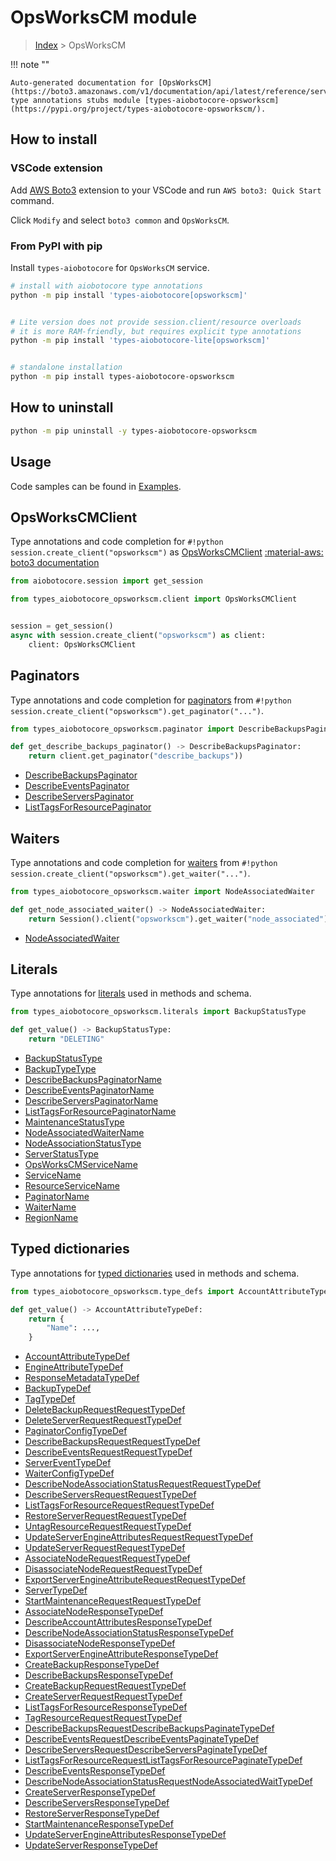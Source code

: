# OpsWorksCM module

> [Index](../README.md) > OpsWorksCM


!!! note ""

    Auto-generated documentation for [OpsWorksCM](https://boto3.amazonaws.com/v1/documentation/api/latest/reference/services/opsworkscm.html#OpsWorksCM)
    type annotations stubs module [types-aiobotocore-opsworkscm](https://pypi.org/project/types-aiobotocore-opsworkscm/).

## How to install

### VSCode extension

Add [AWS Boto3](https://marketplace.visualstudio.com/items?itemName=Boto3typed.boto3-ide)
extension to your VSCode and run `AWS boto3: Quick Start` command.

Click `Modify` and select `boto3 common` and `OpsWorksCM`.

### From PyPI with pip

Install `types-aiobotocore` for `OpsWorksCM` service.

```bash
# install with aiobotocore type annotations
python -m pip install 'types-aiobotocore[opsworkscm]'


# Lite version does not provide session.client/resource overloads
# it is more RAM-friendly, but requires explicit type annotations
python -m pip install 'types-aiobotocore-lite[opsworkscm]'


# standalone installation
python -m pip install types-aiobotocore-opsworkscm
```



## How to uninstall

```bash
python -m pip uninstall -y types-aiobotocore-opsworkscm
```

## Usage

Code samples can be found in [Examples](./usage.md).

## OpsWorksCMClient

Type annotations and code completion for  `#!python session.create_client("opsworkscm")` as [OpsWorksCMClient](./client.md)
[:material-aws: boto3 documentation](https://boto3.amazonaws.com/v1/documentation/api/latest/reference/services/opsworkscm.html#OpsWorksCM.Client)

```python title="Usage example"
from aiobotocore.session import get_session

from types_aiobotocore_opsworkscm.client import OpsWorksCMClient


session = get_session()
async with session.create_client("opsworkscm") as client:
    client: OpsWorksCMClient
```


## Paginators

Type annotations and code completion for
[paginators](./paginators.md)
from `#!python session.create_client("opsworkscm").get_paginator("...")`.

```python title="Usage example"
from types_aiobotocore_opsworkscm.paginator import DescribeBackupsPaginator

def get_describe_backups_paginator() -> DescribeBackupsPaginator:
    return client.get_paginator("describe_backups"))
```

- [DescribeBackupsPaginator](./paginators.md#describebackupspaginator)
- [DescribeEventsPaginator](./paginators.md#describeeventspaginator)
- [DescribeServersPaginator](./paginators.md#describeserverspaginator)
- [ListTagsForResourcePaginator](./paginators.md#listtagsforresourcepaginator)




## Waiters

Type annotations and code completion for
[waiters](./waiters.md)
from `#!python session.create_client("opsworkscm").get_waiter("...")`.

```python title="Usage example"
from types_aiobotocore_opsworkscm.waiter import NodeAssociatedWaiter

def get_node_associated_waiter() -> NodeAssociatedWaiter:
    return Session().client("opsworkscm").get_waiter("node_associated")
```

- [NodeAssociatedWaiter](./waiters.md#nodeassociatedwaiter)






## Literals

Type annotations for [literals](./literals.md) used in methods and schema.

```python title="Usage example"
from types_aiobotocore_opsworkscm.literals import BackupStatusType

def get_value() -> BackupStatusType:
    return "DELETING"
```

- [BackupStatusType](./literals.md#backupstatustype)
- [BackupTypeType](./literals.md#backuptypetype)
- [DescribeBackupsPaginatorName](./literals.md#describebackupspaginatorname)
- [DescribeEventsPaginatorName](./literals.md#describeeventspaginatorname)
- [DescribeServersPaginatorName](./literals.md#describeserverspaginatorname)
- [ListTagsForResourcePaginatorName](./literals.md#listtagsforresourcepaginatorname)
- [MaintenanceStatusType](./literals.md#maintenancestatustype)
- [NodeAssociatedWaiterName](./literals.md#nodeassociatedwaitername)
- [NodeAssociationStatusType](./literals.md#nodeassociationstatustype)
- [ServerStatusType](./literals.md#serverstatustype)
- [OpsWorksCMServiceName](./literals.md#opsworkscmservicename)
- [ServiceName](./literals.md#servicename)
- [ResourceServiceName](./literals.md#resourceservicename)
- [PaginatorName](./literals.md#paginatorname)
- [WaiterName](./literals.md#waitername)
- [RegionName](./literals.md#regionname)




## Typed dictionaries

Type annotations for [typed dictionaries](./type_defs.md) used in methods and schema.

```python title="Usage example"
from types_aiobotocore_opsworkscm.type_defs import AccountAttributeTypeDef

def get_value() -> AccountAttributeTypeDef:
    return {
        "Name": ...,
    }
```

- [AccountAttributeTypeDef](./type_defs.md#accountattributetypedef)
- [EngineAttributeTypeDef](./type_defs.md#engineattributetypedef)
- [ResponseMetadataTypeDef](./type_defs.md#responsemetadatatypedef)
- [BackupTypeDef](./type_defs.md#backuptypedef)
- [TagTypeDef](./type_defs.md#tagtypedef)
- [DeleteBackupRequestRequestTypeDef](./type_defs.md#deletebackuprequestrequesttypedef)
- [DeleteServerRequestRequestTypeDef](./type_defs.md#deleteserverrequestrequesttypedef)
- [PaginatorConfigTypeDef](./type_defs.md#paginatorconfigtypedef)
- [DescribeBackupsRequestRequestTypeDef](./type_defs.md#describebackupsrequestrequesttypedef)
- [DescribeEventsRequestRequestTypeDef](./type_defs.md#describeeventsrequestrequesttypedef)
- [ServerEventTypeDef](./type_defs.md#servereventtypedef)
- [WaiterConfigTypeDef](./type_defs.md#waiterconfigtypedef)
- [DescribeNodeAssociationStatusRequestRequestTypeDef](./type_defs.md#describenodeassociationstatusrequestrequesttypedef)
- [DescribeServersRequestRequestTypeDef](./type_defs.md#describeserversrequestrequesttypedef)
- [ListTagsForResourceRequestRequestTypeDef](./type_defs.md#listtagsforresourcerequestrequesttypedef)
- [RestoreServerRequestRequestTypeDef](./type_defs.md#restoreserverrequestrequesttypedef)
- [UntagResourceRequestRequestTypeDef](./type_defs.md#untagresourcerequestrequesttypedef)
- [UpdateServerEngineAttributesRequestRequestTypeDef](./type_defs.md#updateserverengineattributesrequestrequesttypedef)
- [UpdateServerRequestRequestTypeDef](./type_defs.md#updateserverrequestrequesttypedef)
- [AssociateNodeRequestRequestTypeDef](./type_defs.md#associatenoderequestrequesttypedef)
- [DisassociateNodeRequestRequestTypeDef](./type_defs.md#disassociatenoderequestrequesttypedef)
- [ExportServerEngineAttributeRequestRequestTypeDef](./type_defs.md#exportserverengineattributerequestrequesttypedef)
- [ServerTypeDef](./type_defs.md#servertypedef)
- [StartMaintenanceRequestRequestTypeDef](./type_defs.md#startmaintenancerequestrequesttypedef)
- [AssociateNodeResponseTypeDef](./type_defs.md#associatenoderesponsetypedef)
- [DescribeAccountAttributesResponseTypeDef](./type_defs.md#describeaccountattributesresponsetypedef)
- [DescribeNodeAssociationStatusResponseTypeDef](./type_defs.md#describenodeassociationstatusresponsetypedef)
- [DisassociateNodeResponseTypeDef](./type_defs.md#disassociatenoderesponsetypedef)
- [ExportServerEngineAttributeResponseTypeDef](./type_defs.md#exportserverengineattributeresponsetypedef)
- [CreateBackupResponseTypeDef](./type_defs.md#createbackupresponsetypedef)
- [DescribeBackupsResponseTypeDef](./type_defs.md#describebackupsresponsetypedef)
- [CreateBackupRequestRequestTypeDef](./type_defs.md#createbackuprequestrequesttypedef)
- [CreateServerRequestRequestTypeDef](./type_defs.md#createserverrequestrequesttypedef)
- [ListTagsForResourceResponseTypeDef](./type_defs.md#listtagsforresourceresponsetypedef)
- [TagResourceRequestRequestTypeDef](./type_defs.md#tagresourcerequestrequesttypedef)
- [DescribeBackupsRequestDescribeBackupsPaginateTypeDef](./type_defs.md#describebackupsrequestdescribebackupspaginatetypedef)
- [DescribeEventsRequestDescribeEventsPaginateTypeDef](./type_defs.md#describeeventsrequestdescribeeventspaginatetypedef)
- [DescribeServersRequestDescribeServersPaginateTypeDef](./type_defs.md#describeserversrequestdescribeserverspaginatetypedef)
- [ListTagsForResourceRequestListTagsForResourcePaginateTypeDef](./type_defs.md#listtagsforresourcerequestlisttagsforresourcepaginatetypedef)
- [DescribeEventsResponseTypeDef](./type_defs.md#describeeventsresponsetypedef)
- [DescribeNodeAssociationStatusRequestNodeAssociatedWaitTypeDef](./type_defs.md#describenodeassociationstatusrequestnodeassociatedwaittypedef)
- [CreateServerResponseTypeDef](./type_defs.md#createserverresponsetypedef)
- [DescribeServersResponseTypeDef](./type_defs.md#describeserversresponsetypedef)
- [RestoreServerResponseTypeDef](./type_defs.md#restoreserverresponsetypedef)
- [StartMaintenanceResponseTypeDef](./type_defs.md#startmaintenanceresponsetypedef)
- [UpdateServerEngineAttributesResponseTypeDef](./type_defs.md#updateserverengineattributesresponsetypedef)
- [UpdateServerResponseTypeDef](./type_defs.md#updateserverresponsetypedef)

